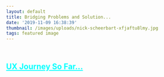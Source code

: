 ```yaml
---
layout: default
title: Bridging Problems and Solution...
date: '2019-11-09 16:38:39'
thumbnail: /images/uploads/nick-scheerbart-xfjaftu8lmy.jpg
tags: featured image
---
```

## <br><font color="cyan"><u>UX Journey So Far... 

<br><br>
